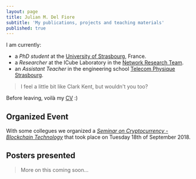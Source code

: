 ```yaml
---
layout: page
title: Julian M. Del Fiore
subtitle: 'My publications, projects and teaching materials'
published: true
---
```


I am currently: 

* a _PhD student_ at the [University of Strasbourg](https://www.unistra.fr), France. 
* a _Researcher_ at the ICube Laboratory in the [Network Research Team](http://icube-reseaux.unistra.fr/fr/index.php/Accueil).
* an _Assistant Teacher_ in the engineering school [Telecom Physique Strasbourg](http://www.telecom-physique.fr/). 

> I feel a little bit like Clark Kent, but wouldn't you too?

Before leaving, voilà my [CV](https://github.com/julian10m/julian10m.github.io/tree/master/files/cv.pdf) :)

## Organized Event

With some collegues we organized a [_Seminar on Cryptocurrency - Blockchain Technology_](https://github.com/julian10m/julian10m.github.io/tree/master/files/posters/cryptocurrency-blockchain.pdf) that took place on Tuesday 18th of September 2018.

## Posters presented

> More on this coming soon...

